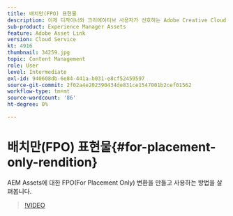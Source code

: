 ```yaml
---
title: 배치만(FPO) 표현물
description: 이제 디자이너와 크리에이티브 사용자가 선호하는 Adobe Creative Cloud 데스크탑 애플리케이션 내에서 Adobe Experience Manager 자산을 사용할 수 있습니다. Adobe Creative Cloud Enterprise용 Adobe Asset Link 확장 기능은 Adobe Photoshop, InDesign 및 Illustrator과 같은 Creative Cloud 도구 내에서 AEM 자산의 메타데이터를 검색 및 탐색, 정렬, 미리 보기, 업로드, 체크아웃, 수정, 체크인 및 볼 수 있는 기능을 확장합니다.
sub-product: Experience Manager Assets
feature: Adobe Asset Link
version: Cloud Service
kt: 4916
thumbnail: 34259.jpg
topic: Content Management
role: User
level: Intermediate
exl-id: 940608db-6e84-441a-b031-e8cf52459597
source-git-commit: 2f02a4e202390434de831ce1547001b2cef01562
workflow-type: tm+mt
source-wordcount: '86'
ht-degree: 0%

---
```


# 배치만(FPO) 표현물{#for-placement-only-rendition}

AEM Assets에 대한 FPO(For Placement Only) 변환을 만들고 사용하는 방법을 살펴봅니다.

>[!VIDEO](https://video.tv.adobe.com/v/34259/?quality=12)
